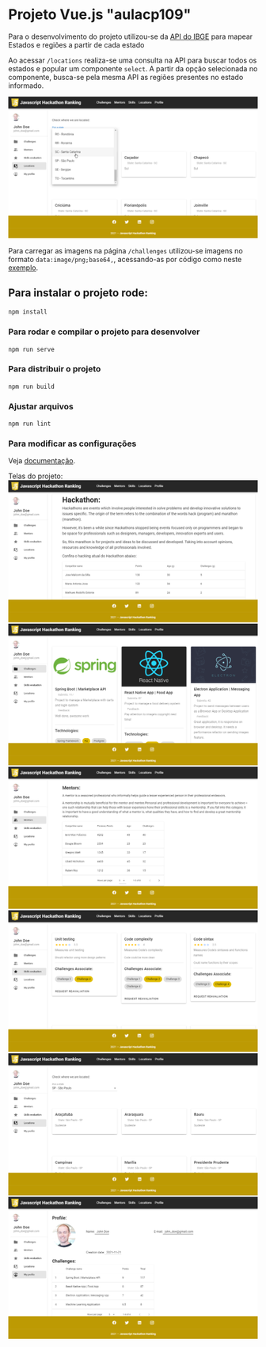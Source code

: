 # Projeto Vue.js "aulacp109"

Para o desenvolvimento do projeto utilizou-se da [API do IBGE](https://servicodados.ibge.gov.br/api/docs/localidades#api-Distritos-estadosUFDistritosGet) para mapear Estados e regiões a partir de cada estado

Ao acessar `/locations` realiza-se uma consulta na API para buscar todos os estados e popular um componente `select`.
A partir da opção selecionada no componente, busca-se pela mesma API as regiões presentes no estado informado.

![](https://github.com/AriTedeschi/vuetify/blob/main/public/ex.png?raw=true)

Para carregar as imagens na página `/challenges` utilizou-se imagens no formato `data:image/png;base64,`, acessando-as por código como neste [exemplo](https://codepen.io/Ariaritedted/pen/ZEXbqqv).


## Para instalar o projeto rode:
```
npm install
```

### Para rodar e compilar o projeto para desenvolver
```
npm run serve
```

### Para distribuir o projeto
```
npm run build
```

### Ajustar arquivos
```
npm run lint
```

### Para modificar as configurações
Veja [documentação](https://cli.vuejs.org/config/).

Telas do projeto:
![](https://github.com/AriTedeschi/vuetify/blob/main/public/resultado.png?raw=true)
![](https://github.com/AriTedeschi/vuetify/blob/main/public/resultado2.png?raw=true)
![](https://github.com/AriTedeschi/vuetify/blob/main/public/resultado3.png?raw=true)
![](https://github.com/AriTedeschi/vuetify/blob/main/public/resultado4.png?raw=true)
![](https://github.com/AriTedeschi/vuetify/blob/main/public/resultado5.png?raw=true)
![](https://github.com/AriTedeschi/vuetify/blob/main/public/resultado6.png?raw=true)
